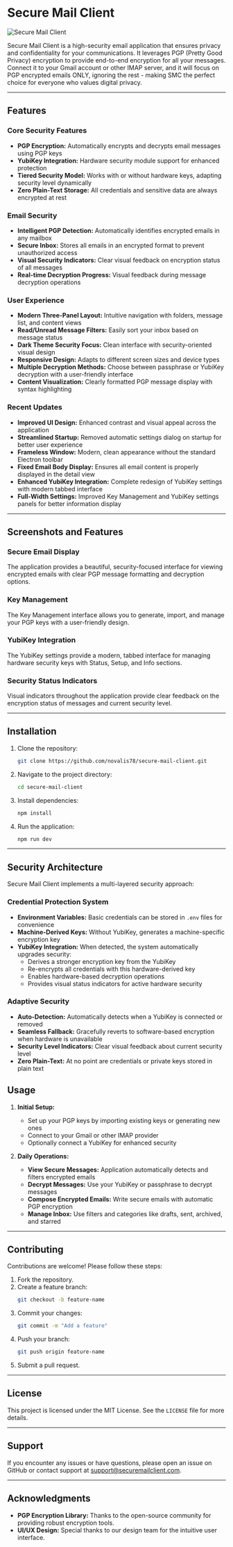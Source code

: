 # Secure Mail Client

![Secure Mail Client](./public/secure-mail-client-screenshot.png)

Secure Mail Client is a high-security email application that ensures privacy and confidentiality for your communications. It leverages PGP (Pretty Good Privacy) encryption to provide end-to-end encryption for all your messages. Connect it to your Gmail account or other IMAP server, and it will focus on PGP encrypted emails ONLY, ignoring the rest - making SMC the perfect choice for everyone who values digital privacy.

---

## Features

### Core Security Features
- **PGP Encryption:** Automatically encrypts and decrypts email messages using PGP keys
- **YubiKey Integration:** Hardware security module support for enhanced protection
- **Tiered Security Model:** Works with or without hardware keys, adapting security level dynamically
- **Zero Plain-Text Storage:** All credentials and sensitive data are always encrypted at rest

### Email Security
- **Intelligent PGP Detection:** Automatically identifies encrypted emails in any mailbox
- **Secure Inbox:** Stores all emails in an encrypted format to prevent unauthorized access
- **Visual Security Indicators:** Clear visual feedback on encryption status of all messages
- **Real-time Decryption Progress:** Visual feedback during message decryption operations

### User Experience
- **Modern Three-Panel Layout:** Intuitive navigation with folders, message list, and content views
- **Read/Unread Message Filters:** Easily sort your inbox based on message status
- **Dark Theme Security Focus:** Clean interface with security-oriented visual design 
- **Responsive Design:** Adapts to different screen sizes and device types
- **Multiple Decryption Methods:** Choose between passphrase or YubiKey decryption with a user-friendly interface
- **Content Visualization:** Clearly formatted PGP message display with syntax highlighting

### Recent Updates
- **Improved UI Design:** Enhanced contrast and visual appeal across the application
- **Streamlined Startup:** Removed automatic settings dialog on startup for better user experience
- **Frameless Window:** Modern, clean appearance without the standard Electron toolbar
- **Fixed Email Body Display:** Ensures all email content is properly displayed in the detail view
- **Enhanced YubiKey Integration:** Complete redesign of YubiKey settings with modern tabbed interface
- **Full-Width Settings:** Improved Key Management and YubiKey settings panels for better information display

---

## Screenshots and Features

### Secure Email Display
The application provides a beautiful, security-focused interface for viewing encrypted emails with clear PGP message formatting and decryption options.

### Key Management
The Key Management interface allows you to generate, import, and manage your PGP keys with a user-friendly design.

### YubiKey Integration
The YubiKey settings provide a modern, tabbed interface for managing hardware security keys with Status, Setup, and Info sections.

### Security Status Indicators
Visual indicators throughout the application provide clear feedback on the encryption status of messages and current security level.

---

## Installation

1. Clone the repository:
   ```bash
   git clone https://github.com/novalis78/secure-mail-client.git
   ```
2. Navigate to the project directory:
   ```bash
   cd secure-mail-client
   ```
3. Install dependencies:
   ```bash
   npm install
   ```
4. Run the application:
   ```bash
   npm run dev
   ```

---

## Security Architecture

Secure Mail Client implements a multi-layered security approach:

### Credential Protection System
- **Environment Variables:** Basic credentials can be stored in `.env` files for convenience
- **Machine-Derived Keys:** Without YubiKey, generates a machine-specific encryption key
- **YubiKey Integration:** When detected, the system automatically upgrades security:
  - Derives a stronger encryption key from the YubiKey
  - Re-encrypts all credentials with this hardware-derived key
  - Enables hardware-based decryption operations
  - Provides visual status indicators for active hardware security

### Adaptive Security
- **Auto-Detection:** Automatically detects when a YubiKey is connected or removed
- **Seamless Fallback:** Gracefully reverts to software-based encryption when hardware is unavailable
- **Security Level Indicators:** Clear visual feedback about current security level
- **Zero Plain-Text:** At no point are credentials or private keys stored in plain text

## Usage

1. **Initial Setup:**
   - Set up your PGP keys by importing existing keys or generating new ones
   - Connect to your Gmail or other IMAP provider
   - Optionally connect a YubiKey for enhanced security

2. **Daily Operations:**
   - **View Secure Messages:** Application automatically detects and filters encrypted emails
   - **Decrypt Messages:** Use your YubiKey or passphrase to decrypt messages
   - **Compose Encrypted Emails:** Write secure emails with automatic PGP encryption
   - **Manage Inbox:** Use filters and categories like drafts, sent, archived, and starred

---

## Contributing

Contributions are welcome! Please follow these steps:

1. Fork the repository.
2. Create a feature branch:
   ```bash
   git checkout -b feature-name
   ```
3. Commit your changes:
   ```bash
   git commit -m "Add a feature"
   ```
4. Push your branch:
   ```bash
   git push origin feature-name
   ```
5. Submit a pull request.

---

## License

This project is licensed under the MIT License. See the `LICENSE` file for more details.

---

## Support

If you encounter any issues or have questions, please open an issue on GitHub or contact support at [support@securemailclient.com](mailto:support@securemailclient.com).

---

## Acknowledgments

- **PGP Encryption Library:** Thanks to the open-source community for providing robust encryption tools.
- **UI/UX Design:** Special thanks to our design team for the intuitive user interface.


